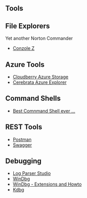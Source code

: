 Tools
-----------------------------------------------

File Explorers
----------------------------------
Yet another Norton Commander
- [Conzole Z](https://github.com/cbucher/console)

Azure Tools
---------------------------------------------------
- [Cloudberry Azure Storage](http://www.cloudberrylab.com/free-microsoft-azure-explorer.aspx)
- [Cerebrata Azure Explorer](http://www.cerebrata.com/products/azure-explorer/introduction)

Command Shells
-------------------------------------------------------
- [Best Comnmand Shell ever ...](http://cmder.net/)


REST Tools
------------------------------------------------------
- [Postman](https://www.getpostman.com/)
- [Swagger](http://swagger.io/tools/)

Debugging
---------------------------------------------------------
- [Log Parser Studio](https://gallery.technet.microsoft.com/Log-Parser-Studio-cd458765)
- [WinDbg](https://developer.microsoft.com/en-us/windows/hardware/download-windbg)
- [WinDbg - Extensions and Howto](http://www.windbg.org/)
- [Kdbg](http://www.kdbg.org/)